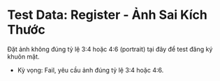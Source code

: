 # Test Data: Register - Ảnh Sai Kích Thước

Đặt ảnh không đúng tỷ lệ 3:4 hoặc 4:6 (portrait) tại đây để test đăng ký khuôn mặt.

- Kỳ vọng: Fail, yêu cầu ảnh đúng tỷ lệ 3:4 hoặc 4:6.
